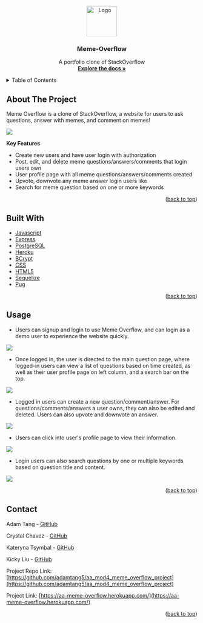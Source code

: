 <div id="top"></div>

<!-- PROJECT LOGO -->
<br />
<div align="center">
   <a href="https://aa-meme-overflow.herokuapp.com"> 
    <img src="public/icons/meme-overflow-icon.png" alt="Logo" width="80" height="80">
  </a>

<h3 align="center">Meme-Overflow</h3>

  <p align="center">
    A portfolio clone of StackOverflow
    <br />
    <a href="https://aa-meme-overflow.herokuapp.com/"><strong>Explore the docs »</strong></a>
    <br />
  </p>
</div>



<!-- TABLE OF CONTENTS -->
<details>
  <summary>Table of Contents</summary>
  <ol>
    <li>
      <a href="#about-the-project">About The Project</a>
      <ul>
        <li><a href="#key-features">Key Features</a></li>
      </ul>
    </li>
    <li><a href="#build-with">Built With</a></li>
    <li><a href="#usage">Usage</a></li>
    <li><a href="#contact">Contact</a></li>
  </ol>
</details>



<!-- ABOUT THE PROJECT -->
## About The Project

Meme Overflow is a clone of StackOverflow, a website for users to ask questions, answer with memes, and comment on memes!

 <img src="public/icons/mainpage-login-ss.png" width=auto height=auto>


**Key Features**
* Create new users and have user login with authorization
* Post, edit, and delete meme questions/answers/comments that login users own
* User profile page with all meme questions/answers/comments created
* Upvote, downvote any meme answer login users like
* Search for meme question based on one or more keywords

<p align="right">(<a href="#top">back to top</a>)</p>


<!-- BUILT WITH -->
## Built With

* [Javascript](https://www.javascript.com)
* [Express](http://expressjs.com)
* [PostgreSQL](https://www.postgresql.org/docs/)
* [Heroku](https://www.heroku.com)
* [BCrypt](https://www.npmjs.com/package/bcrypt)
* [CSS](https://developer.mozilla.org/en-US/docs/Web/CSS)
* [HTML5](https://developer.mozilla.org/en-US/docs/Glossary/HTML5)
* [Sequelize](https://sequelize.org/v5/manual/)
* [Pug](https://pugjs.org/api/getting-started.html)



<p align="right">(<a href="#top">back to top</a>)</p>



<!-- USAGE EXAMPLES -->
## Usage

* Users can signup and login to use Meme Overflow, and can login as a demo user to experience the website quickly.

 <img src="public/icons/login-page.png" width=auto height=auto>



* Once logged in, the user is directed to the main question page, where logged-in users can view a list of questions based on time created, as well as their user profile page on left column, and a search bar on the top.

 <img src="public/icons/mainpage-login-ss.png" width=auto height=auto>



* Logged in users can create a new question/comment/answer. For questions/comments/answers a user owns, they can also be edited and deleted. Users can also upvote and downvote an answer.

 <img src="public/icons/question-answer-comment-ss.png" width=auto height=auto>



* Users can click into user's profile page to view their information.

<img src="public/icons/profile-page.png" width=auto height=auto>



* Login users can also search questions by one or multiple keywords based on question title and content.


<img src="public/icons/search-keyword.png" width=auto height=auto>



<p align="right">(<a href="#top">back to top</a>)</p>





<!-- CONTACT -->
## Contact

Adam Tang - [GitHub](https://github.com/adamtang5)

Crystal Chavez - [GitHub](https://github.com/crystalchavez99)

Kateryna Tsymbal - [GitHub](https://github.com/TKat72)

Kicky Liu - [GitHub](https://github.com/kickylau)

Project Repo Link: [https://github.com/adamtang5/aa_mod4_meme_overflow_project](https://github.com/adamtang5/aa_mod4_meme_overflow_project)

Project Link: [https://aa-meme-overflow.herokuapp.com/](https://aa-meme-overflow.herokuapp.com/)

<p align="right">(<a href="#top">back to top</a>)</p>
